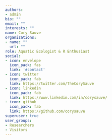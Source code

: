 ```yaml
---
authors:
- admin
bio: ""
email: ""
interests: ""
name: Cory Sauve
organizations:
- name: ""
  url: ""
role: Aquatic Ecologist & R Enthusiast
social:
- icon: envelope
  icon_pack: fas
  link: '#contact'
- icon: twitter
  icon_pack: fab
  link: https://twitter.com/TheCorySauve
- icon: linkedin
  icon_pack: fab
  link: https://www.linkedin.com/in/corysauve/
- icon: github
  icon_pack: fab
  link: https://github.com/corysauve
superuser: true
user_groups:
- Researchers
- Visitors
---
```














